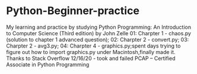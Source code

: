 # Python-Beginner-practice
My learning and practice by studying Python Programming: An Introduction to Computer Science (Third edition) by John Zelle
01: Charpter 1 - chaos.py (solution to chapter 1 advanced question);
02: Charpter 2 - convert.py;
03: Charpter 2 - avg3.py;
04: Charpter 4 - graphics.py;spent days trying to figure out how to import graphics.py under Macintosh,finally made it. Thanks to Stack Overflow
12/16/20 - took and failed PCAP – Certified Associate in Python Programming
